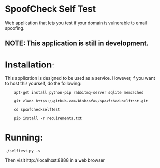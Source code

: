# SpoofCheck Self Test
Web application that lets you test if your domain is vulnerable to email spoofing.

## NOTE: This application is still in development.

# Installation:
This application is designed to be used as a service. However, if you want to host this yourself, do the following:
        
        apt-get install python-pip rabbitmq-server sqlite memcached
        
        git clone https://github.com/bishopfox/spoofcheckselftest.git
        
        cd spoofcheckselftest
        
        pip install -r requirements.txt
        
# Running:
    ./selftest.py -s
    
Then visit http://localhost:8888 in a web browser
